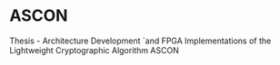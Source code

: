 # ASCON
Thesis - Architecture Development `and FPGA Implementations of the Lightweight Cryptographic Algorithm ASCON
